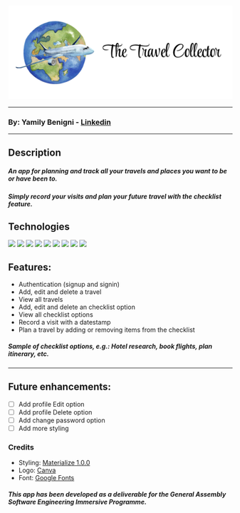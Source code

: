 ![The Travel Collector](/main_app/static/images/TravelCollector.png)
***

### By: Yamily Benigni - [Linkedin](https://www.linkedin.com/in/yamilybenigni/)

***

## Description
##### An app for planning and track all your travels and places you want to be or have been to.

##### Simply record your visits and plan your future travel with the checklist feature.



## Technologies
<code><img src="https://www.vectorlogo.zone/logos/w3_html5/w3_html5-icon.svg" height="50"></code>
<code><img src="https://www.vectorlogo.zone/logos/w3_css/w3_css-icon.svg" height="50"></code>
<code><img src="https://www.vectorlogo.zone/logos/javascript/javascript-icon.svg" height="50"></code>
<code><img src="https://www.vectorlogo.zone/logos/jquery/jquery-icon.svg" height="50"></code>
<code><img src="https://www.vectorlogo.zone/logos/visualstudio_code/visualstudio_code-icon.svg" height="50"></code>
<code><img src="https://www.vectorlogo.zone/logos/python/python-icon.svg" height="50"></code>
<code><img src="https://www.vectorlogo.zone/logos/djangoproject/djangoproject-icon.svg" height="50"></code>
<code><img src="https://www.vectorlogo.zone/logos/postgresql/postgresql-icon.svg" height="50"></code>
<code><img src="https://www.vectorlogo.zone/logos/heroku/heroku-icon.svg" height="50"></code>



## Features:
* Authentication (signup and signin)
* Add, edit and delete a travel
* View all travels
* Add, edit and delete an checklist option
* View all checklist options
* Record a visit with a datestamp
* Plan a travel by adding or removing items from the checklist

##### Sample of checklist options, e.g.: Hotel research, book flights, plan itinerary, etc.

***

## Future enhancements:
- [ ] Add profile Edit option
- [ ] Add profile Delete option
- [ ] Add change password option
- [ ] Add more styling

### Credits
* Styling: [Materialize 1.0.0](https://materializecss.com/)
* Logo: [Canva](https://canva.com)
* Font: [Google Fonts](https://fonts.google.com/share?selection.family=Style%20Script)

##### This app has been developed as a deliverable for the General Assembly Software Engineering Immersive Programme.
